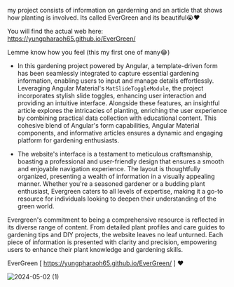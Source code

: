 my project consists of information on garderning and an article that shows how planting is involved. Its called EverGreen and its beautiful😭❤

You will find the actual web here: https://yungpharaoh65.github.io/EverGreen/ 

Lemme know how you feel (this my first one of many😂)

- In this gardening project powered by Angular, a template-driven form has been seamlessly integrated to capture essential gardening information, enabling users to input and manage details effortlessly. Leveraging Angular Material's `MatSlideToggleModule`, the project incorporates stylish slide toggles, enhancing user interaction and providing an intuitive interface. Alongside these features, an insightful article explores the intricacies of planting, enriching the user experience by combining practical data collection with educational content. This cohesive blend of Angular's form capabilities, Angular Material components, and informative articles ensures a dynamic and engaging platform for gardening enthusiasts.

- The website's interface is a testament to meticulous craftsmanship, boasting a professional and user-friendly design that ensures a smooth and enjoyable navigation experience. The layout is thoughtfully organized, presenting a wealth of information in a visually appealing manner. Whether you're a seasoned gardener or a budding plant enthusiast, Evergreen caters to all levels of expertise, making it a go-to resource for individuals looking to deepen their understanding of the green world.

Evergreen's commitment to being a comprehensive resource is reflected in its diverse range of content. From detailed plant profiles and care guides to gardening tips and DIY projects, the website leaves no leaf unturned. Each piece of information is presented with clarity and precision, empowering users to enhance their plant knowledge and gardening skills.

EverGreen [ https://yungpharaoh65.github.io/EverGreen/ ] ❤

![2024-05-02 (1)](https://github.com/YungPharaoh65/EverGreen/assets/144108667/823a838a-b120-4229-bea0-870d1eafe5d0)
